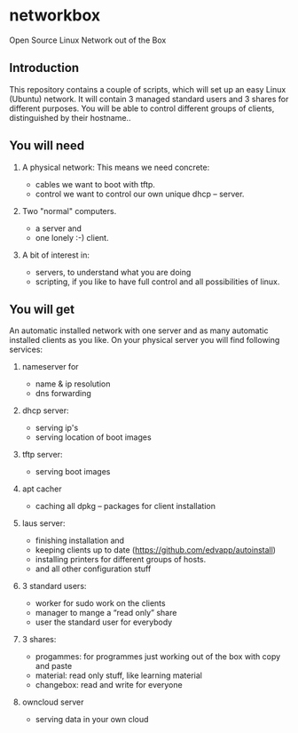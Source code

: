 # networkbox
Open Source Linux Network out of the Box

## Introduction
This repository contains a couple of scripts, which will set up an easy Linux (Ubuntu) network.
It will contain 3 managed standard users and 3 shares for different purposes.
You will be able to control different groups of clients, distinguished by their hostname.. 

## You will need

1.	A physical network:
	This means we need concrete:
	- cables	we want to boot with tftp.
	- control	we want to control our own unique dhcp – server.

2.	Two "normal" computers.
	- a server and
	- one lonely :-) client.

3.	A bit of interest in:
	- servers, to understand what you are doing
	- scripting, if you like to have full control and all possibilities of linux.

## You will get

An automatic installed network with one server and as many automatic installed clients as you like.
On your physical server you will find following services:

1.	nameserver for
	- name & ip resolution
	- dns forwarding

2.	dhcp server:
	- serving ip's
	- serving location of boot images

3.	tftp server:
	- serving boot images

4.	apt cacher
	- caching all dpkg – packages for client installation

5.	laus server:
	- finishing installation and
	- keeping clients up to date (https://github.com/edvapp/autoinstall)
	- installing printers for different groups of hosts.
	- and all other configuration stuff

6.	3 standard users:
	- worker	for sudo work on the clients
	- manager	to mange a “read only” share
	- user		the standard user for everybody

7.	3 shares:
	- progammes:	for programmes just working out of the box with copy and paste
	- material:	read only stuff, like learning material
	- changebox:	read and write for everyone
	
8.	owncloud server
	- serving data in your own cloud
	

